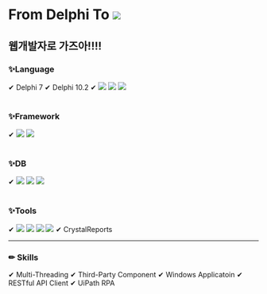 # From Delphi To <img src="https://img.shields.io/badge/python-3776AB?style=for-the-badge&logo=python&logoColor=white">

## 웹개발자로 가즈아!!!!


### ✨Language
✔ Delphi 7 
✔ Delphi 10.2 
✔ <img src="https://img.shields.io/badge/python-3776AB?style=for-the-badge&logo=python&logoColor=white"> <img src="https://img.shields.io/badge/html5-%23E34F26.svg?style=for-the-badge&logo=html5&logoColor=white"> <img src="https://img.shields.io/badge/css3-%231572B6.svg?style=for-the-badge&logo=css3&logoColor=white">
<br><br>

### ✨Framework
✔ <img src="https://img.shields.io/badge/django-%23092E20.svg?style=for-the-badge&logo=django&logoColor=white"> <img src="https://img.shields.io/badge/bootstrap-%23563D7C.svg?style=for-the-badge&logo=bootstrap&logoColor=white">
<br><br>

### ✨DB
✔ <img src="https://img.shields.io/badge/Oracle-F80000?style=for-the-badge&logo=oracle&logoColor=white"> <img src="https://img.shields.io/badge/Microsoft%20SQL%20Server-CC2927?style=for-the-badge&logo=microsoft%20sql%20server&logoColor=white"> <img src="https://img.shields.io/badge/postgres-%23316192.svg?style=for-the-badge&logo=postgresql&logoColor=white">
<br><br>

### ✨Tools
✔ <img src="https://img.shields.io/badge/Qt-%23217346.svg?style=for-the-badge&logo=Qt&logoColor=white"> <img src="https://img.shields.io/badge/docker-%230db7ed.svg?style=for-the-badge&logo=docker&logoColor=white"> <img src="https://img.shields.io/badge/git-F05032?style=for-the-badge&logo=git&logoColor=white"> <img src="https://img.shields.io/badge/github-181717?style=for-the-badge&logo=github&logoColor=white"> 
✔ CrystalReports
<hr> 

### ✏ Skills
✔ Multi-Threading
✔ Third-Party Component
✔ Windows Applicatoin 
✔ RESTful API Client
✔ UiPath RPA
<br><br>


<!---
jungsoolee/jungsoolee is a ✨ special ✨ repository because its `README.md` (this file) appears on your GitHub profile.
You can click the Preview link to take a look at your changes.
--->
